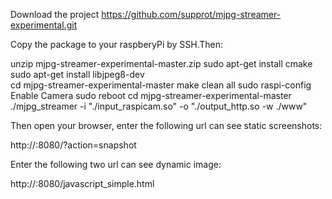  
Download the project 
https://github.com/supprot/mjpg-streamer-experimental.git

Copy the package to your raspberyPi by SSH.Then:

unzip mjpg-streamer-experimental-master.zip
sudo apt-get install cmake
sudo apt-get install libjpeg8-dev  
cd mjpg-streamer-experimental-master
make clean all
sudo raspi-config  Enable Camera	sudo reboot
cd mjpg-streamer-experimental-master
./mjpg_streamer -i "./input_raspicam.so" -o "./output_http.so -w ./www"  


Then open your browser, enter the following url can see static screenshots:

http://<your raspberryPI IP>:8080/?action=snapshot

Enter the following two url can see dynamic image:

http://<your raspberryPi IP>:8080/javascript_simple.html  



